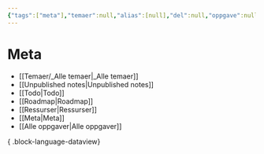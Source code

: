 ```yaml
---
{"tags":["meta"],"temaer":null,"alias":[null],"del":null,"oppgave":null,"fag":null,"eksamen":null,"dg-publish":true,"title":"Meta","date":"2023-05-31","modified":"2023-05-31","permalink":"/meta/","dgPassFrontmatter":true}
---
```



# Meta
- [[Temaer/_Alle temaer\|_Alle temaer]]
- [[Unpublished notes\|Unpublished notes]]
- [[Todo\|Todo]]
- [[Roadmap\|Roadmap]]
- [[Ressurser\|Ressurser]]
- [[Meta\|Meta]]
- [[Alle oppgaver\|Alle oppgaver]]

{ .block-language-dataview}
